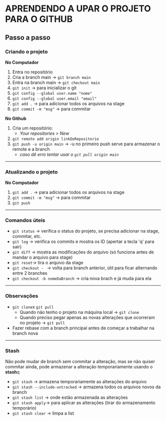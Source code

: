 # APRENDENDO A UPAR O PROJETO PARA O GITHUB
## Passo a passo

### Criando o projeto
**No Computador**
1. Entra no repositório
2. Cria a branch main -> `git branch main`
3. Entra na branch main -> `git checkout main`
4. `git init` -> para inicializar o git
5. `git config --global user.name "nome"` 
6. `git config --global user.email "email"`
7. `git add .` -> para adicionar todos os arquivos na stage
8. `git commit -m "msg"` -> para commitar 

**No Github**
1. Cria um repositório:
    - *Your repositories > New*
2. `git remote add origin linkDoRepositorio`
3. `git push -u origin main` -> -u no primeiro push serve para armazenar o remote e a branch
    - *caso dê erro tentar usar o `git pull origin main`*
&nbsp;
---

### Atualizando o projeto
**No Computador**
1. `git add .` -> para adicionar todos os arquivos na stage
2. `git commit -m "msg"` -> para commitar 
3. `git push`
&nbsp;
---

### Comandos úteis
* `git status` -> verifica o status do projeto, se precisa adicionar na stage, commitar, etc.
* `git log` -> verifica os commits e mostra os ID (apertar a tecla 'q' para sair)
* `git diff` -> mostra as modificações do arquivo (só funciona antes de mandar o arquivo para stage)
* `git reset`-> tira o arquivo da stage
* `git checkout - ` -> volta para branch anterior, útil para ficar alternando entre 2 branches
* `git checkout -b nomeDaBranch` -> cria nova brach e já muda para ela
&nbsp;
---

### Observações
* `git clone`x `git pull`
    - Quando não tenho o projeto na máquina local -> `git clone`
    - Quando preciso pegar apenas as novas alterações que ocorreram no projeto -> `git pull`
* Fazer rebase com a branch principal antes de começar a trabalhar na branch nova
&nbsp;
---

### Stash
Não pode mudar de branch sem commitar a alteração, mas se não quiser commitar ainda, pode armazenar a alteração temporariamente usando o **stash**q
* `git stash` -> armazena temporariamente as alterações do arquivo
* `git stash --include-untracked` -> armazena todos os arquivos novos da branch
* `git stash list` -> onde estão armazenada as alterações
* `git stash apply`-> para aplicar as alterações (tirar do armazenamento temporário)
* `git stash clear` -> limpa a list

